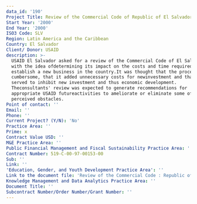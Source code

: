 ```yaml
---
data_id: '190'
Project Title: Review of the Commercial Code of Republic of El Salvador
Start Year: '2000'
End Year: '2000'
ISO3 Code: SLV
Region: Latin America and the Caribbean
Country: El Salvador
Client/ Donor: USAID
description: >-
  USAID El Salvador asked for a review of the Commercial Code of El Salvador
  with the idea ofdetermining its impact on the costs and time required to
  establish a new business in the country.It was thought that the process was
  cumbersome, that it added unnecessary costs for newinvestment and that it
  served to inhibit new investment and thus economic development.
  Theconsultants' review was expected to generate recommendations for
  appropriate USAID futureactivities to ameliorate or eliminate some of the
  perceived obstacles.
Point of contact: ''
Email: ''
Phone: ''
Current Project? (Y/N): 'No'
Practice Area: ''
Prime: x
Contract Value USD: ''
M&E Practice Area: ''
Public Financial Management and Fiscal Sustainability Practice Area: ''
Contract Number: 519-C-00-97-00153-00
Sub: ''
Link: ''
'Education, Gender, and Youth Development Practice Area': ''
Link to the document file: 'Review of the Commercial Code : Republic of El Salvador'
Knowledge Management and Data Analytics Practice Area: ''
Document Title: ''
Subcontract Number/Order Number/Grant Number: ''
---
```

